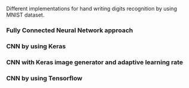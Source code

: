 Different implementations for hand writing digits recognition by using MNIST dataset. 

### Fully Connected Neural Network approach


### CNN by using Keras

### CNN with Keras image generator and adaptive learning rate

### CNN by using Tensorflow

